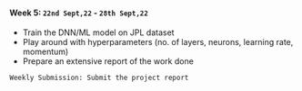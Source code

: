 #### Week 5: `22nd Sept,22` - `28th Sept,22`
* Train the DNN/ML model on JPL dataset
* Play around with hyperparameters (no. of layers, neurons, learning rate, momentum)
* Prepare an extensive report of the work done
```
Weekly Submission: Submit the project report
```
